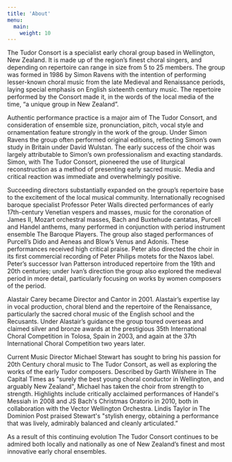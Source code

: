 ```yaml
---
title: 'About'
menu:
  main:
    weight: 10
---
```


The Tudor Consort is a specialist early choral group based in Wellington, New Zealand. It is made up of the region’s finest choral singers, and depending on repertoire can range in size from 5 to 25 members. The group was formed in 1986 by Simon Ravens with the intention of performing lesser-known choral music from the late Medieval and Renaissance periods, laying special emphasis on English sixteenth century music. The repertoire performed by the Consort made it, in the words of the local media of the time, “a unique group in New Zealand”.  

Authentic performance practice is a major aim of The Tudor Consort, and consideration of ensemble size, pronunciation, pitch, vocal style and ornamentation feature strongly in the work of the group. Under Simon Ravens the group often performed original editions, reflecting Simon’s own study in Britain under David Wulstan. The early success of the choir was largely attributable to Simon’s own professionalism and exacting standards. Simon, with The Tudor Consort, pioneered the use of liturgical reconstruction as a method of presenting early sacred music. Media and critical reaction was immediate and overwhelmingly positive.  

Succeeding directors substantially expanded on the group’s repertoire base to the excitement of the local musical community. Internationally recognised baroque specialist Professor Peter Walls directed performances of early 17th-century Venetian vespers and masses, music for the coronation of James II, Mozart orchestral masses, Bach and Buxtehude cantatas, Purcell and Handel anthems, many performed in conjunction with period instrument ensemble The Baroque Players. The group also staged performances of Purcell’s Dido and Aeneas and Blow’s Venus and Adonis. These performances received high critical praise. Peter also directed the choir in its first commercial recording of Peter Philips motets for the Naxos label. Peter’s successor Ivan Patterson introduced repertoire from the 19th and 20th centuries; under Ivan’s direction the group also explored the medieval period in more detail, particularly focusing on works by women composers of the period.  

Alastair Carey became Director and Cantor in 2001. Alastair’s expertise lay in vocal production, choral blend and the repertoire of the Renaissance, particularly the sacred choral music of the English school and the Recusants. Under Alastair’s guidance the group toured overseas and claimed silver and bronze awards at the prestigious 35th International Choral Competition in Tolosa, Spain in 2003, and again at the 37th International Choral Competition two years later.  

Current Music Director Michael Stewart has sought to bring his passion for 20th Century choral music to The Tudor Consort, as well as exploring the works of the early Tudor composers. Described by Garth Wilshere in The Capital Times as "surely the best young choral conductor in Wellington, and arguably New Zealand", Michael has taken the choir from strength to strength. Highlights include critically acclaimed performances of Handel's Messiah in 2008 and JS Bach's Christmas Oratorio in 2010, both in collaboration with the Vector Wellington Orchestra. Lindis Taylor in The Dominion Post praised Stewart's "stylish energy, obtaining a performance that was lively, admirably balanced and cleanly articulated.”

As a result of this continuing evolution The Tudor Consort continues to be admired both locally and nationally as one of New Zealand’s finest and most innovative early choral ensembles.